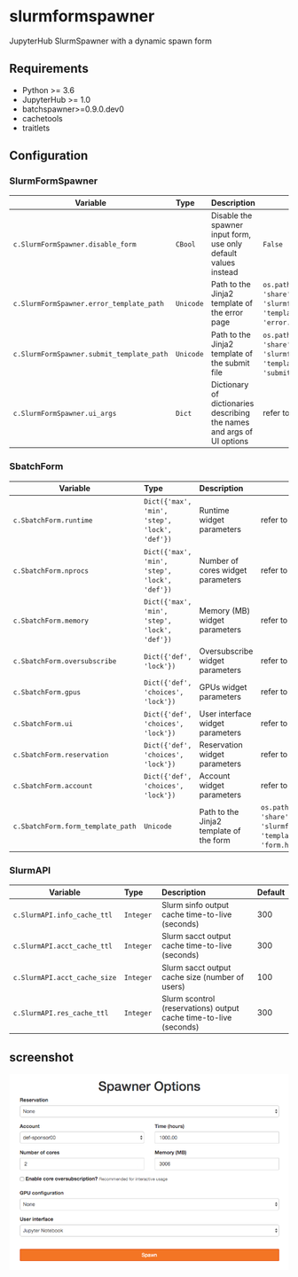 # slurmformspawner
JupyterHub SlurmSpawner with a dynamic spawn form

## Requirements

- Python >= 3.6
- JupyterHub >= 1.0
- batchspawner>=0.9.0.dev0
- cachetools
- traitlets

## Configuration

### SlurmFormSpawner

| Variable                          | Type    | Description                                     | Default |
| --------------------------------- | :------ | :---------------------------------------------- | ------- |
| `c.SlurmFormSpawner.disable_form`    | `CBool` | Disable the spawner input form, use only default values instead | `False` |
| `c.SlurmFormSpawner.error_template_path` | `Unicode` | Path to the Jinja2 template of the error page | `os.path.join(sys.prefix, 'share',  'slurmformspawner', 'templates', 'error.html')` |
| `c.SlurmFormSpawner.submit_template_path` | `Unicode` | Path to the Jinja2 template of the submit file | `os.path.join(sys.prefix, 'share', 'slurmformspawner', 'templates', 'submit.sh')` |
| `c.SlurmFormSpawner.ui_args` | `Dict` | Dictionary of dictionaries describing the names and args of UI options | refer to `spawner.py` |

### SbatchForm

| Variable                          | Type    | Description                                     | Default |
| --------------------------------- | :------ | :---------------------------------------------- | ------- |
| `c.SbatchForm.runtime`  | `Dict({'max', 'min', 'step', 'lock', 'def'})` | Runtime widget parameters  | refer to `form.py`   |
| `c.SbatchForm.nprocs`  | `Dict({'max', 'min', 'step', 'lock', 'def'})` | Number of cores widget parameters | refer to `form.py` |
| `c.SbatchForm.memory`  | `Dict({'max', 'min', 'step', 'lock', 'def'})` | Memory (MB) widget parameters | refer to `form.py`    |
| `c.SbatchForm.oversubscribe`  | `Dict({'def', 'lock'})` | Oversubscribe widget parameters | refer to `form.py`  |
| `c.SbatchForm.gpus`  | `Dict({'def', 'choices', 'lock'})` | GPUs widget parameters | refer to `form.py`  |
| `c.SbatchForm.ui`  | `Dict({'def', 'choices', 'lock'})` | User interface widget parameters | refer to `form.py`  |
| `c.SbatchForm.reservation`  | `Dict({'def', 'choices', 'lock'})` | Reservation widget parameters | refer to `form.py`  |
| `c.SbatchForm.account`  | `Dict({'def', 'choices', 'lock'})` | Account widget parameters | refer to `form.py`  |
| `c.SbatchForm.form_template_path` | `Unicode` | Path to the Jinja2 template of the form | `os.path.join(sys.prefix, 'share',  'slurmformspawner', 'templates', 'form.html')` |

### SlurmAPI

| Variable                          | Type      | Description                                                       | Default |
| --------------------------------- | :-------- | :---------------------------------------------------------------- | ------- |
| `c.SlurmAPI.info_cache_ttl`       | `Integer` | Slurm sinfo output cache time-to-live (seconds)                   | 300     |
| `c.SlurmAPI.acct_cache_ttl`       | `Integer` | Slurm sacct output cache time-to-live (seconds)                   | 300     |
| `c.SlurmAPI.acct_cache_size`      | `Integer` | Slurm sacct output cache size (number of users)                   | 100     |
| `c.SlurmAPI.res_cache_ttl`        | `Integer` | Slurm scontrol (reservations) output cache time-to-live (seconds) | 300     |

## screenshot

![form_screenshot](screenshot.png "Form screenshot")
